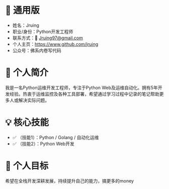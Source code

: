 # 📌 通用版
- 姓名：Jruing
- 职业/身份：Python开发工程师
- 联系方式：📧 Jruing97@gmail.com
- 个人主页：https://www.github.com/jruing
- 公众号：佛系内卷写代码

# 📝 个人简介
我是一名Python运维开发工程师，专注于Python Web及运维自动化。拥有5年开发经验。热衷于运维监控及各种工具部署，希望通过学习过程中记录的笔记帮助更多人或解决实际问题。

# 💡 核心技能
- ✅ （技能1）：Python / Golang / 自动化运维
- ✅ （技能2）：Python Web开发

# 🎯 个人目标
希望在全栈开发深耕发展，持续提升自己的能力，搞更多的money